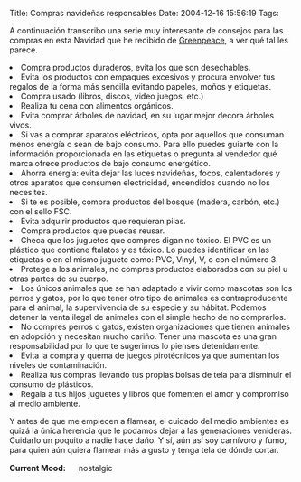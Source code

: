 Title: Compras navideñas responsables
Date: 2004-12-16 15:56:19
Tags: 

<p>A continuación transcribo una serie muy interesante de consejos para las compras en esta Navidad que he recibido de <a href="http://www.greenpeace.org.mx/">Greenpeace</a>, a ver qué tal les parece.
</p>
<li>Compra productos duraderos, evita los que son desechables.</li>
<li>Evita los productos con empaques excesivos y procura envolver tus regalos de la forma más sencilla evitando papeles, moños y etiquetas.</li>
<li>Compra usado (libros, discos, video juegos, etc.)</li>
<li>Realiza tu cena con alimentos orgánicos.</li>
<li>Evita comprar árboles de navidad, en su lugar mejor decora árboles vivos.</li>
<li>Si vas a comprar aparatos eléctricos, opta por aquellos que consuman menos energía o sean de bajo consumo. Para ello puedes guiarte con la información proporcionada en las etiquetas o pregunta al vendedor qué marca ofrece productos de bajo consumo energético.</li>
<li>Ahorra energía: evita dejar las luces navideñas, focos, calentadores y otros aparatos que consumen electricidad, encendidos cuando no los necesites.</li>
<li>Si te es posible, compra productos del bosque (madera, carbón, etc.) con el sello FSC.</li>
<li>Evita adquirir productos que requieran pilas.</li>
<li>Compra productos que puedas reusar.</li>
<li>Checa que los juguetes que compres digan no tóxico. El PVC es un plástico que contiene ftalatos y es tóxico. Lo puedes identificar en las etiquetas o en el mismo juguete como: PVC, Vinyl, V, o con el número 3.</li>
<li>Protege a los animales, no compres productos elaborados con su piel u otras partes de su cuerpo.</li>
<li>Los únicos animales que se han adaptado a vivir como mascotas son los perros y gatos, por lo que tener otro tipo de animales es contraproducente para el animal, la supervivencia de su especie y su hábitat. Podemos detener la venta ilegal de animales con el simple hecho de no comprarlos.</li>
<li>No compres perros o gatos, existen organizaciones que tienen animales en adopción y necesitan mucho cariño. Tener una mascota es una gran responsabilidad por lo que te sugerimos lo pienses detenidamente.</li>
<li>Evita la compra y quema de juegos pirotécnicos ya que aumentan los niveles de contaminación.</li>
<li>Realiza tus compras llevando tus propias bolsas de tela para disminuir el consumo de plásticos.</li>
<li>Regala a tus hijos juguetes y libros que fomenten  el amor y compromiso al medio ambiente.

Y antes de que me empiecen a flamear, el cuidado del medio ambientes es quizá la única herencia que le podamos dejar a las generaciones venideras. Cuidarlo un poquito a nadie hace daño. Y sí, aún así soy carnívoro y fumo, para quien aún quiera flamear más a gusto y tenga tela de dónde cortar.</li>
<strong>Current Mood:</strong> <img width="15" height="15" src="http://stat.livejournal.com/img/mood/growf/smileys/thoughtful.gif"/> nostalgic
